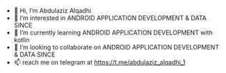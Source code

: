 - 👋 Hi, I’m Abdulaziz Alqadhi
- 👀 I’m interested in ANDROID APPLICATION DEVELOPMENT & DATA SINCE
- 🌱 I’m currently learning ANDROID APPLICATION DEVELOPMENT with kotlin
- 💞️ I’m looking to collaborate on ANDROID APPLICATION DEVELOPMENT & DATA SINCE
- 📫 reach me on telegram at https://t.me/abdulaziz_alqadhi_1

<!---
abdulaziz-alqadhi/abdulaziz-alqadhi is a ✨ special ✨ repository because its `README.md` (this file) appears on your GitHub profile.
You can click the Preview link to take a look at your changes.
--->
